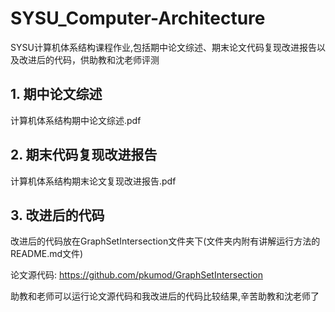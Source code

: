 # SYSU_Computer-Architecture
SYSU计算机体系结构课程作业,包括期中论文综述、期末论文代码复现改进报告以及改进后的代码，供助教和沈老师评测
## 1. 期中论文综述
计算机体系结构期中论文综述.pdf
## 2. 期末代码复现改进报告
计算机体系结构期末论文复现改进报告.pdf
## 3. 改进后的代码

改进后的代码放在GraphSetIntersection文件夹下(文件夹内附有讲解运行方法的README.md文件)

论文源代码:  https://github.com/pkumod/GraphSetIntersection

助教和老师可以运行论文源代码和我改进后的代码比较结果,辛苦助教和沈老师了
